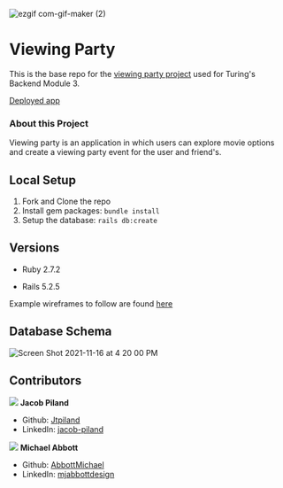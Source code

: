 ![ezgif com-gif-maker (2)](https://user-images.githubusercontent.com/81139173/142085503-bc31fbcc-9ca4-4ee8-a61e-4855de3487b4.gif)


# Viewing Party

This is the base repo for the [viewing party project](https://backend.turing.io/module3/projects/viewing_party) used for Turing's Backend Module 3.

[Deployed app](https://murmuring-caverns-00891.herokuapp.com/)

### About this Project

Viewing party is an application in which users can explore movie options and create a viewing party event for the user and friend's.

## Local Setup

1. Fork and Clone the repo
2. Install gem packages: `bundle install`
3. Setup the database: `rails db:create`


## Versions

- Ruby 2.7.2

- Rails 5.2.5

Example wireframes to follow are found [here](https://backend.turing.io/module3/projects/viewing_party/wireframes)

## Database Schema

![Screen Shot 2021-11-16 at 4 20 00 PM](https://user-images.githubusercontent.com/81139173/142086838-482faa75-bb4b-44a2-a1e2-fdc394c89a94.png)

## Contributors

![](https://avatars.githubusercontent.com/u/81197317?s=40&v=4)  **Jacob Piland**
- Github: [Jtpiland](https://github.com/Jtpiland)
- LinkedIn: [jacob-piland](https://www.linkedin.com/in/jacob-piland/)

![](https://avatars.githubusercontent.com/u/81139173?s=40&v=4)  **Michael Abbott**
- Github: [AbbottMichael](https://github.com/AbbottMichael)
- LinkedIn: [mjabbottdesign](https://www.linkedin.com/in/mjabbottdesign/)
